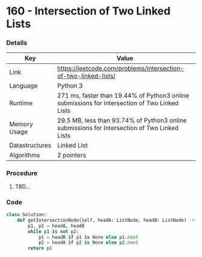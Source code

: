 # 160 - Intersection of Two Linked Lists

### Details

| Key | Value |
| --- | ----- |
| Link |https://leetcode.com/problems/intersection-of-two-linked-lists/
| Language | Python 3
| Runtime | 271 ms, faster than 19.44% of Python3 online submissions for Intersection of Two Linked Lists
| Memory Usage | 29.5 MB, less than 93.74% of Python3 online submissions for Intersection of Two Linked Lists
| Datastructures | Linked List
| Algorithms | 2 pointers

### Procedure

1. TBD...

### Code

```python
class Solution:
    def getIntersectionNode(self, headA: ListNode, headB: ListNode) -> Optional[ListNode]:
        p1, p2 = headA, headB
        while p1 is not p2:
            p1 = headB if p1 is None else p1.next
            p2 = headA if p2 is None else p2.next
        return p1
```
